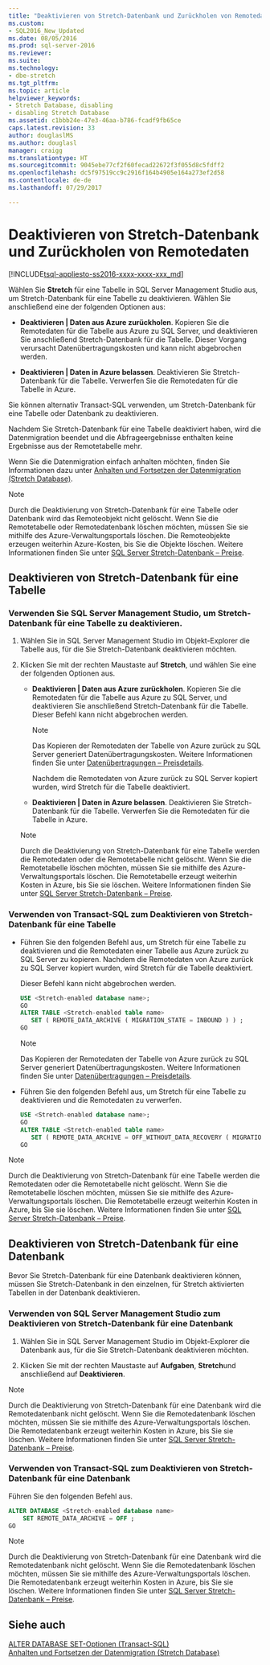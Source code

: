 ```yaml
---
title: "Deaktivieren von Stretch-Datenbank und Zurückholen von Remotedaten | Microsoft-Dokumentation"
ms.custom:
- SQL2016_New_Updated
ms.date: 08/05/2016
ms.prod: sql-server-2016
ms.reviewer: 
ms.suite: 
ms.technology:
- dbe-stretch
ms.tgt_pltfrm: 
ms.topic: article
helpviewer_keywords:
- Stretch Database, disabling
- disabling Stretch Database
ms.assetid: c1bbb24e-47e3-46aa-b786-fcadf9fb65ce
caps.latest.revision: 33
author: douglaslMS
ms.author: douglasl
manager: craigg
ms.translationtype: HT
ms.sourcegitcommit: 9045ebe77cf2f60fecad22672f3f055d8c5fdff2
ms.openlocfilehash: dc5f97519cc9c2916f164b4905e164a273ef2d58
ms.contentlocale: de-de
ms.lasthandoff: 07/29/2017

---
```

# <a name="disable-stretch-database-and-bring-back-remote-data"></a>Deaktivieren von Stretch-Datenbank und Zurückholen von Remotedaten
[!INCLUDE[tsql-appliesto-ss2016-xxxx-xxxx-xxx_md](../../includes/tsql-appliesto-ss2016-xxxx-xxxx-xxx-md.md)]

  Wählen Sie **Stretch** für eine Tabelle in SQL Server Management Studio aus, um Stretch-Datenbank für eine Tabelle zu deaktivieren. Wählen Sie anschließend eine der folgenden Optionen aus:  
  
-   **Deaktivieren | Daten aus Azure zurückholen**. Kopieren Sie die Remotedaten für die Tabelle aus Azure zu SQL Server, und deaktivieren Sie anschließend Stretch-Datenbank für die Tabelle. Dieser Vorgang verursacht Datenübertragungskosten und kann nicht abgebrochen werden.  
  
-   **Deaktivieren | Daten in Azure belassen**. Deaktivieren Sie Stretch-Datenbank für die Tabelle.  Verwerfen Sie die Remotedaten für die Tabelle in Azure.  
  
 Sie können alternativ Transact-SQL verwenden, um Stretch-Datenbank für eine Tabelle oder Datenbank zu deaktivieren.  
  
 Nachdem Sie Stretch-Datenbank für eine Tabelle deaktiviert haben, wird die Datenmigration beendet und die Abfrageergebnisse enthalten keine Ergebnisse aus der Remotetabelle mehr.  
  
 Wenn Sie die Datenmigration einfach anhalten möchten, finden Sie Informationen dazu unter [Anhalten und Fortsetzen der Datenmigration &#40;Stretch Database&#41;](../../sql-server/stretch-database/pause-and-resume-data-migration-stretch-database.md).  
  
> [!NOTE]
> Durch die Deaktivierung von Stretch-Datenbank für eine Tabelle oder Datenbank wird das Remoteobjekt nicht gelöscht. Wenn Sie die Remotetabelle oder Remotedatenbank löschen möchten, müssen Sie sie mithilfe des Azure-Verwaltungsportals löschen. Die Remoteobjekte erzeugen weiterhin Azure-Kosten, bis Sie die Objekte löschen. Weitere Informationen finden Sie unter [SQL Server Stretch-Datenbank – Preise](https://azure.microsoft.com/pricing/details/sql-server-stretch-database/).  
  
## <a name="disable-stretch-database-for-a-table"></a>Deaktivieren von Stretch-Datenbank für eine Tabelle  
  
### <a name="use-sql-server-management-studio-to-disable-stretch-database-for-a-table"></a>Verwenden Sie SQL Server Management Studio, um Stretch-Datenbank für eine Tabelle zu deaktivieren.  
  
1.  Wählen Sie in SQL Server Management Studio im Objekt-Explorer die Tabelle aus, für die Sie Stretch-Datenbank deaktivieren möchten.  
  
2.  Klicken Sie mit der rechten Maustaste auf **Stretch**, und wählen Sie eine der folgenden Optionen aus.  
  
    -   **Deaktivieren | Daten aus Azure zurückholen**. Kopieren Sie die Remotedaten für die Tabelle aus Azure zu SQL Server, und deaktivieren Sie anschließend Stretch-Datenbank für die Tabelle. Dieser Befehl kann nicht abgebrochen werden.  
  
        > [!NOTE]
        > Das Kopieren der Remotedaten der Tabelle von Azure zurück zu SQL Server generiert Datenübertragungskosten. Weitere Informationen finden Sie unter [Datenübertragungen – Preisdetails](https://azure.microsoft.com/pricing/details/data-transfers/).  
  
         Nachdem die Remotedaten von Azure zurück zu SQL Server kopiert wurden, wird Stretch für die Tabelle deaktiviert.  
  
    -   **Deaktivieren | Daten in Azure belassen**. Deaktivieren Sie Stretch-Datenbank für die Tabelle.  Verwerfen Sie die Remotedaten für die Tabelle in Azure.  
  
    > [!NOTE]
    > Durch die Deaktivierung von Stretch-Datenbank für eine Tabelle werden die Remotedaten oder die Remotetabelle nicht gelöscht. Wenn Sie die Remotetabelle löschen möchten, müssen Sie sie mithilfe des Azure-Verwaltungsportals löschen. Die Remotetabelle erzeugt weiterhin Kosten in Azure, bis Sie sie löschen. Weitere Informationen finden Sie unter [SQL Server Stretch-Datenbank – Preise](https://azure.microsoft.com/pricing/details/sql-server-stretch-database/).  
  
### <a name="use-transact-sql-to-disable-stretch-database-for-a-table"></a>Verwenden von Transact-SQL zum Deaktivieren von Stretch-Datenbank für eine Tabelle  
  
-   Führen Sie den folgenden Befehl aus, um Stretch für eine Tabelle zu deaktivieren und die Remotedaten einer Tabelle aus Azure zurück zu SQL Server zu kopieren. Nachdem die Remotedaten von Azure zurück zu SQL Server kopiert wurden, wird Stretch für die Tabelle deaktiviert.

    Dieser Befehl kann nicht abgebrochen werden.  
  
    ```sql  
    USE <Stretch-enabled database name>;
    GO
    ALTER TABLE <Stretch-enabled table name>  
       SET ( REMOTE_DATA_ARCHIVE ( MIGRATION_STATE = INBOUND ) ) ; 
    GO 
    ```  
  
    > [!NOTE]
    > Das Kopieren der Remotedaten der Tabelle von Azure zurück zu SQL Server generiert Datenübertragungskosten. Weitere Informationen finden Sie unter [Datenübertragungen – Preisdetails](https://azure.microsoft.com/pricing/details/data-transfers/).    
  
-   Führen Sie den folgenden Befehl aus, um Stretch für eine Tabelle zu deaktivieren und die Remotedaten zu verwerfen.  
  
    ```sql  
    USE <Stretch-enabled database name>;
    GO
    ALTER TABLE <Stretch-enabled table name>  
       SET ( REMOTE_DATA_ARCHIVE = OFF_WITHOUT_DATA_RECOVERY ( MIGRATION_STATE = PAUSED ) ) ; 
    GO
    ```  
  
> [!NOTE]
> Durch die Deaktivierung von Stretch-Datenbank für eine Tabelle werden die Remotedaten oder die Remotetabelle nicht gelöscht. Wenn Sie die Remotetabelle löschen möchten, müssen Sie sie mithilfe des Azure-Verwaltungsportals löschen. Die Remotetabelle erzeugt weiterhin Kosten in Azure, bis Sie sie löschen. Weitere Informationen finden Sie unter [SQL Server Stretch-Datenbank – Preise](https://azure.microsoft.com/pricing/details/sql-server-stretch-database/).  
  
## <a name="disable-stretch-database-for-a-database"></a>Deaktivieren von Stretch-Datenbank für eine Datenbank  
 Bevor Sie Stretch-Datenbank für eine Datenbank deaktivieren können, müssen Sie Stretch-Datenbank in den einzelnen, für Stretch aktivierten Tabellen in der Datenbank deaktivieren.  
  
### <a name="use-sql-server-management-studio-to-disable-stretch-database-for-a-database"></a>Verwenden von SQL Server Management Studio zum Deaktivieren von Stretch-Datenbank für eine Datenbank  
  
1.  Wählen Sie in SQL Server Management Studio im Objekt-Explorer die Datenbank aus, für die Sie Stretch-Datenbank deaktivieren möchten.  
  
2.  Klicken Sie mit der rechten Maustaste auf **Aufgaben**, **Stretch**und anschließend auf **Deaktivieren**.  
  
> [!NOTE]
> Durch die Deaktivierung von Stretch-Datenbank für eine Datenbank wird die Remotedatenbank nicht gelöscht. Wenn Sie die Remotedatenbank löschen möchten, müssen Sie sie mithilfe des Azure-Verwaltungsportals löschen. Die Remotedatenbank erzeugt weiterhin Kosten in Azure, bis Sie sie löschen. Weitere Informationen finden Sie unter [SQL Server Stretch-Datenbank – Preise](https://azure.microsoft.com/pricing/details/sql-server-stretch-database/).  
  
### <a name="use-transact-sql-to-disable-stretch-database-for-a-database"></a>Verwenden von Transact-SQL zum Deaktivieren von Stretch-Datenbank für eine Datenbank  
 Führen Sie den folgenden Befehl aus.  
  
```sql  
ALTER DATABASE <Stretch-enabled database name>  
    SET REMOTE_DATA_ARCHIVE = OFF ;  
GO 
```  
  
> [!NOTE]
> Durch die Deaktivierung von Stretch-Datenbank für eine Datenbank wird die Remotedatenbank nicht gelöscht. Wenn Sie die Remotedatenbank löschen möchten, müssen Sie sie mithilfe des Azure-Verwaltungsportals löschen. Die Remotedatenbank erzeugt weiterhin Kosten in Azure, bis Sie sie löschen. Weitere Informationen finden Sie unter [SQL Server Stretch-Datenbank – Preise](https://azure.microsoft.com/pricing/details/sql-server-stretch-database/).  
  
## <a name="see-also"></a>Siehe auch  
 [ALTER DATABASE SET-Optionen &#40;Transact-SQL&#41;](../../t-sql/statements/alter-database-transact-sql-set-options.md)   
 [Anhalten und Fortsetzen der Datenmigration &#40;Stretch Database&#41;](../../sql-server/stretch-database/pause-and-resume-data-migration-stretch-database.md)  
  
  


